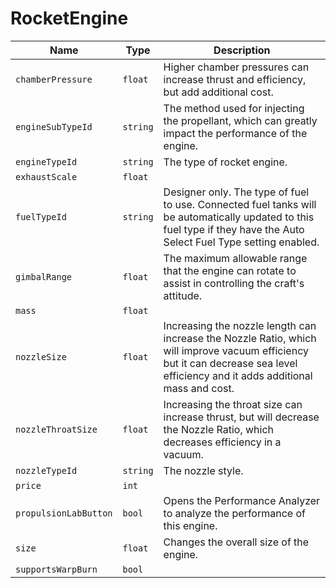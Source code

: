# RocketEngine


|Name|Type|Description|
|--|--|--|
|`chamberPressure`|`float`|Higher chamber pressures can increase thrust and efficiency, but add additional cost.|
|`engineSubTypeId`|`string`|The method used for injecting the propellant, which can greatly impact the performance of the engine.|
|`engineTypeId`|`string`|The type of rocket engine.|
|`exhaustScale`|`float`||
|`fuelTypeId`|`string`|Designer only. The type of fuel to use. Connected fuel tanks will be automatically updated to this fuel type if they have the Auto Select Fuel Type setting enabled.|
|`gimbalRange`|`float`|The maximum allowable range that the engine can rotate to assist in controlling the craft's attitude.|
|`mass`|`float`||
|`nozzleSize`|`float`|Increasing the nozzle length can increase the Nozzle Ratio, which will improve vacuum efficiency but it can decrease sea level efficiency and it adds additional mass and cost.|
|`nozzleThroatSize`|`float`|Increasing the throat size can increase thrust, but will decrease the Nozzle Ratio, which decreases efficiency in a vacuum.|
|`nozzleTypeId`|`string`|The nozzle style.|
|`price`|`int`||
|`propulsionLabButton`|`bool`|Opens the Performance Analyzer to analyze the performance of this engine.|
|`size`|`float`|Changes the overall size of the engine.|
|`supportsWarpBurn`|`bool`||



